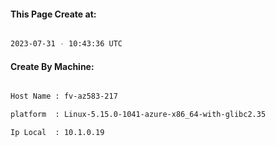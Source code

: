 
   
#### This Page Create at:

```bash

2023-07-31 - 10:43:36 UTC

```

#### Create By Machine:

```bash

Host Name : fv-az583-217

platform  : Linux-5.15.0-1041-azure-x86_64-with-glibc2.35

Ip Local  : 10.1.0.19

```

